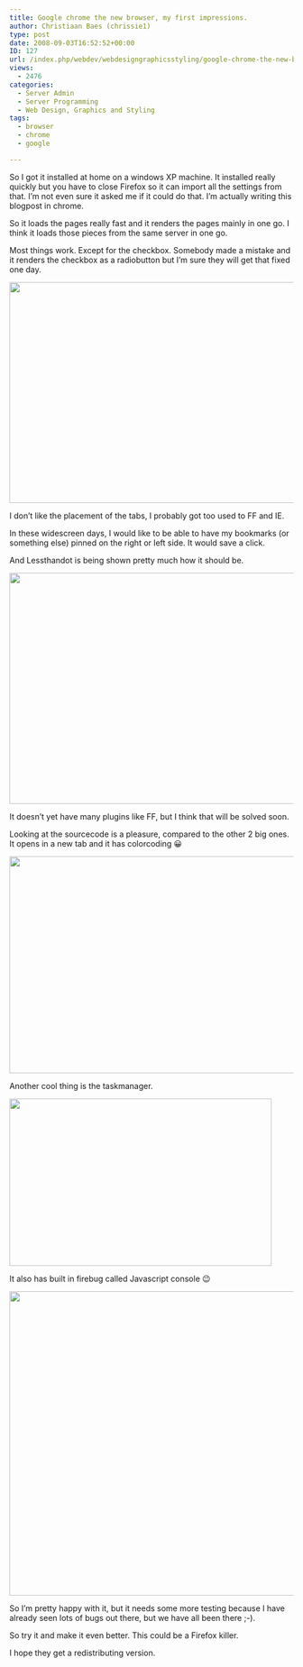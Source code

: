 ```yaml
---
title: Google chrome the new browser, my first impressions.
author: Christiaan Baes (chrissie1)
type: post
date: 2008-09-03T16:52:52+00:00
ID: 127
url: /index.php/webdev/webdesigngraphicsstyling/google-chrome-the-new-browser-my-first-i/
views:
  - 2476
categories:
  - Server Admin
  - Server Programming
  - Web Design, Graphics and Styling
tags:
  - browser
  - chrome
  - google

---
```

So I got it installed at home on a windows XP machine. It installed really quickly but you have to close Firefox so it can import all the settings from that. I&#8217;m not even sure it asked me if it could do that. I&#8217;m actually writing this blogpost in chrome.

So it loads the pages really fast and it renders the pages mainly in one go. I think it loads those pieces from the same server in one go. 

Most things work. Except for the checkbox. Somebody made a mistake and it renders the checkbox as a radiobutton but I&#8217;m sure they will get that fixed one day. 

<div class="image_block">
  <img src="/wp-content/uploads/blogs/WebDev/ChromeLTD.jpg" alt="" title="" width="720" height="392" />
</div>

I don&#8217;t like the placement of the tabs, I probably got too used to FF and IE. 

In these widescreen days, I would like to be able to have my bookmarks (or something else) pinned on the right or left side. It would save a click.

And Lessthandot is being shown pretty much how it should be.

<div class="image_block">
  <img src="/wp-content/uploads/blogs/WebDev/GoogleChrome.jpg" alt="" title="" width="609" height="410" />
</div>

It doesn&#8217;t yet have many plugins like FF, but I think that will be solved soon.

Looking at the sourcecode is a pleasure, compared to the other 2 big ones. It opens in a new tab and it has colorcoding 😀

<div class="image_block">
  <img src="/wp-content/uploads/blogs/WebDev/ChromeLTDsource.jpg" alt="" title="" width="720" height="385" />
</div>

Another cool thing is the taskmanager. 

<div class="image_block">
  <img src="/wp-content/uploads/blogs/WebDev/ChromeLTDtask.jpg" alt="" title="" width="465" height="297" />
</div>

It also has built in firebug called Javascript console 😉

<div class="image_block">
  <img src="/wp-content/uploads/blogs/WebDev/ChromeLTDFirebug.jpg" alt="" title="" width="650" height="540" />
</div>

So I&#8217;m pretty happy with it, but it needs some more testing because I have already seen lots of bugs out there, but we have all been there ;-).

So try it and make it even better. This could be a Firefox killer.

I hope they get a redistributing version.